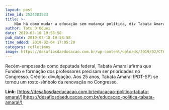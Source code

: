 ```yaml
---
layout: post
item_id: 2524383533
title: >-
    Não há como mudar a educação sem mudança política, diz Tabata Amaral
author: Tatu D'Oquei
date: 2019-03-18 19:58:58
pub_date: 2019-03-18 19:58:58
time_added: 2019-02-04 17:05:28
category: refletimos
image: https://desafiosdaeducacao.com.br/wp-content/uploads/2019/02/CT6A39361-1024x639.jpg
---
```


Recém-empossada como deputada federal, Tabata Amaral afirma que Fundeb e formação dos professores precisam ser prioridades no Congresso. Crédito: divulgação. Aos 25 anos, Tabata Amaral (PDT-SP) se tornou um rosto-símbolo da renovação no Congresso.

**Link:** [https://desafiosdaeducacao.com.br/educacao-politica-tabata-amaral/](https://desafiosdaeducacao.com.br/educacao-politica-tabata-amaral/)

